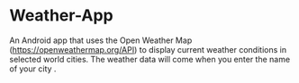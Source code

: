 # Weather-App

An Android app that uses the Open Weather Map  (https://openweathermap.org/API) to display current weather conditions in selected world cities.
The weather data will come when you  enter the name of your city .
